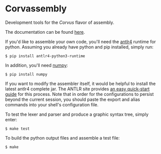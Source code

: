 # Corvassembly

 Development tools for the _Corvus_ flavor of assembly.

 The documentation can be found [here](https://corvusprudens.github.io/Corvassembly/).

If you'd like to assemble your own code, you'll need the [antlr4](https://www.antlr.org/) runtime for python. Assuming you already have python and pip installed, simply run:

```shell
$ pip install antlr4-python3-runtime
```
In addition, you'll need [numpy](https://numpy.org/):

```shell
$ pip install numpy
```

If you want to modify the assembler itself, it would be helpful to install the latest antlr4 complete jar. The ANTLR site provides [an easy quick-start guide](https://www.antlr.org/) for this process. Note that in order for the configurations to persist beyond the current session, you should paste the export and alias commands into your shell's configuration file.

To test the lexer and parser and produce a graphic syntax tree, simply enter:
```
$ make test
```

To build the python output files and assemble a test file:
```shell
$ make
```

